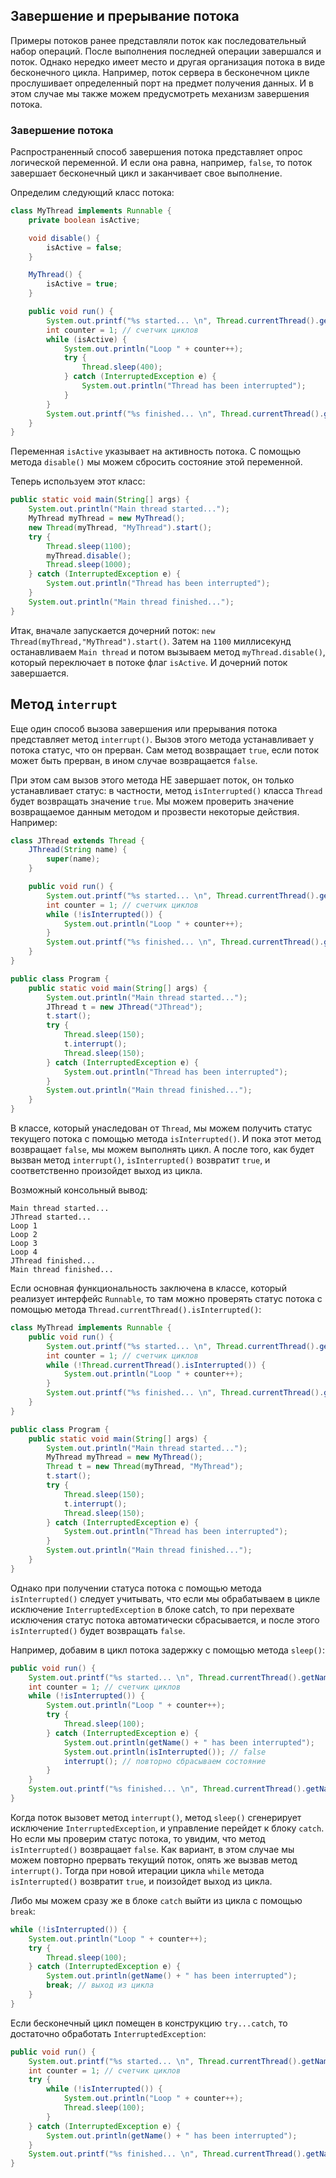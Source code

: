 ## Завершение и прерывание потока
Примеры потоков ранее представляли поток как последовательный набор операций. После выполнения последней операции завершался и поток. Однако нередко имеет место и другая организация потока в виде бесконечного цикла. Например, поток сервера в бесконечном цикле прослушивает определенный порт на предмет получения данных. И в этом случае мы также можем предусмотреть механизм завершения потока.

### Завершение потока
Распространенный способ завершения потока представляет опрос логической переменной. И если она равна, например, `false`, то поток завершает бесконечный цикл и заканчивает свое выполнение.

Определим следующий класс потока:
```java
class MyThread implements Runnable {
    private boolean isActive;

    void disable() {
        isActive = false;
    }

    MyThread() {
        isActive = true;
    }

    public void run() {
        System.out.printf("%s started... \n", Thread.currentThread().getName());
        int counter = 1; // счетчик циклов
        while (isActive) {
            System.out.println("Loop " + counter++);
            try {
                Thread.sleep(400);
            } catch (InterruptedException e) {
                System.out.println("Thread has been interrupted");
            }
        }
        System.out.printf("%s finished... \n", Thread.currentThread().getName());
    }
}
```

Переменная `isActive` указывает на активность потока. С помощью метода `disable()` мы можем сбросить состояние этой переменной.

Теперь используем этот класс:
```java
public static void main(String[] args) {
    System.out.println("Main thread started...");
    MyThread myThread = new MyThread();
    new Thread(myThread, "MyThread").start();
    try {
        Thread.sleep(1100);
        myThread.disable();
        Thread.sleep(1000);
    } catch (InterruptedException e) {
        System.out.println("Thread has been interrupted");
    }
    System.out.println("Main thread finished...");
}
```

Итак, вначале запускается дочерний поток: `new Thread(myThread,"MyThread").start()`. Затем на `1100` миллисекунд останавливаем `Main thread` и потом вызываем метод `myThread.disable()`, который переключает в потоке флаг `isActive`. И дочерний поток завершается.


## Метод `interrupt`
Еще один способ вызова завершения или прерывания потока представляет метод `interrupt()`. Вызов этого метода устанавливает у потока статус, что он прерван. Сам метод возвращает `true`, если поток может быть прерван, в ином случае возвращается `false`.

При этом сам вызов этого метода НЕ завершает поток, он только устанавливает статус: в частности, метод `isInterrupted()` класса `Thread` будет возвращать значение `true`. Мы можем проверить значение возвращаемое данным методом и прозвести некоторые действия. Например:
```java
class JThread extends Thread {
    JThread(String name) {
        super(name);
    }

    public void run() {
        System.out.printf("%s started... \n", Thread.currentThread().getName());
        int counter = 1; // счетчик циклов
        while (!isInterrupted()) {
            System.out.println("Loop " + counter++);
        }
        System.out.printf("%s finished... \n", Thread.currentThread().getName());
    }
}

public class Program {
    public static void main(String[] args) {
        System.out.println("Main thread started...");
        JThread t = new JThread("JThread");
        t.start();
        try {
            Thread.sleep(150);
            t.interrupt();
            Thread.sleep(150);
        } catch (InterruptedException e) {
            System.out.println("Thread has been interrupted");
        }
        System.out.println("Main thread finished...");
    }
}
```

В классе, который унаследован от `Thread`, мы можем получить статус текущего потока с помощью метода `isInterrupted()`. И пока этот метод возвращает `false`, мы можем выполнять цикл. А после того, как будет вызван метод `interrupt()`, `isInterrupted()` возвратит `true`, и соответственно произойдет выход из цикла.

Возможный консольный вывод:
```console
Main thread started...
JThread started...
Loop 1
Loop 2
Loop 3
Loop 4
JThread finished...
Main thread finished...
```

Если основная функциональность заключена в классе, который реализует интерфейс `Runnable`, то там можно проверять статус потока с помощью метода `Thread.currentThread().isInterrupted()`:
```java
class MyThread implements Runnable {
    public void run() {
        System.out.printf("%s started... \n", Thread.currentThread().getName());
        int counter = 1; // счетчик циклов
        while (!Thread.currentThread().isInterrupted()) {
            System.out.println("Loop " + counter++);
        }
        System.out.printf("%s finished... \n", Thread.currentThread().getName());
    }
}

public class Program {
    public static void main(String[] args) {
        System.out.println("Main thread started...");
        MyThread myThread = new MyThread();
        Thread t = new Thread(myThread, "MyThread");
        t.start();
        try {
            Thread.sleep(150);
            t.interrupt();
            Thread.sleep(150);
        } catch (InterruptedException e) {
            System.out.println("Thread has been interrupted");
        }
        System.out.println("Main thread finished...");
    }
}
```

Однако при получении статуса потока с помощью метода `isInterrupted()` следует учитывать, что если мы обрабатываем в цикле исключение `InterruptedException` в блоке catch, то при перехвате исключения статус потока автоматически сбрасывается, и после этого `isInterrupted()` будет возвращать `false`.

Например, добавим в цикл потока задержку с помощью метода `sleep()`:
```java
public void run() {
    System.out.printf("%s started... \n", Thread.currentThread().getName());
    int counter = 1; // счетчик циклов
    while (!isInterrupted()) {
        System.out.println("Loop " + counter++);
        try {
            Thread.sleep(100);
        } catch (InterruptedException e) {
            System.out.println(getName() + " has been interrupted");
            System.out.println(isInterrupted()); // false
            interrupt(); // повторно сбрасываем состояние
        }
    }
    System.out.printf("%s finished... \n", Thread.currentThread().getName());
}
```

Когда поток вызовет метод `interrupt()`, метод `sleep()` сгенерирует исключение `InterruptedException`, и управление перейдет к блоку `catch`. Но если мы проверим статус потока, то увидим, что метод `isInterrupted()` возвращает `false`. Как вариант, в этом случае мы можем повторно прервать текущий поток, опять же вызвав метод `interrupt()`. Тогда при новой итерации цикла `while` метода `isInterrupted()` возвратит `true`, и поизойдет выход из цикла.

Либо мы можем сразу же в блоке `catch` выйти из цикла с помощью `break`:
```java
while (!isInterrupted()) {
    System.out.println("Loop " + counter++);
    try {
        Thread.sleep(100);
    } catch (InterruptedException e) {
        System.out.println(getName() + " has been interrupted");
        break; // выход из цикла
    }
}
```

Если бесконечный цикл помещен в конструкцию `try...catch`, то достаточно обработать `InterruptedException`:
```java
public void run() {
    System.out.printf("%s started... \n", Thread.currentThread().getName());
    int counter = 1; // счетчик циклов
    try {
        while (!isInterrupted()) {
            System.out.println("Loop " + counter++);
            Thread.sleep(100);
        }
    } catch (InterruptedException e) {
        System.out.println(getName() + " has been interrupted");
    }
    System.out.printf("%s finished... \n", Thread.currentThread().getName());
}
```